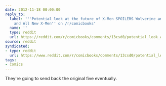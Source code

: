 ```yaml
---
date: 2012-11-18 00:00:00
reply_to:
  label: '''Potential look at the future of X-Men SPOILERS Wolverine and the X-Men
    and All New X-Men'' on /r/comicbooks'
  name: ''
  type: reddit
  url: https://reddit.com/r/comicbooks/comments/13csd0/potential_look_at_the_future_of_xmen_spoilers/
source: reddit
syndicated:
- type: reddit
  url: https://www.reddit.com/r/comicbooks/comments/13csd0/potential_look_at_the_future_of_xmen_spoilers/c72zylg/
tags:
- comics
---
```


They're going to send back the original five eventually.